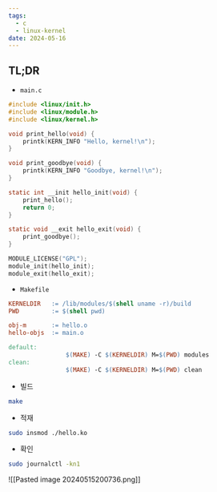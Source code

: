 ```yaml
---
tags:
  - c
  - linux-kernel
date: 2024-05-16
---
```

## TL;DR

- `main.c`

```c
#include <linux/init.h>
#include <linux/module.h>
#include <linux/kernel.h>

void print_hello(void) {
	printk(KERN_INFO "Hello, kernel!\n");
}

void print_goodbye(void) {
	printk(KERN_INFO "Goodbye, kernel!\n");
}

static int __init hello_init(void) {
	print_hello();
	return 0;
}

static void __exit hello_exit(void) {
	print_goodbye();
}

MODULE_LICENSE("GPL");
module_init(hello_init);
module_exit(hello_exit);
```

- `Makefile`

```Makefile
KERNELDIR   := /lib/modules/$(shell uname -r)/build
PWD         := $(shell pwd)

obj-m       := hello.o
hello-objs  := main.o

default:
                $(MAKE) -C $(KERNELDIR) M=$(PWD) modules
clean:
                $(MAKE) -C $(KERNELDIR) M=$(PWD) clean
```

- 빌드

```bash
make
```

- 적재

```bash
sudo insmod ./hello.ko
```

- 확인

```bash
sudo journalctl -kn1
```

![[Pasted image 20240515200736.png]]